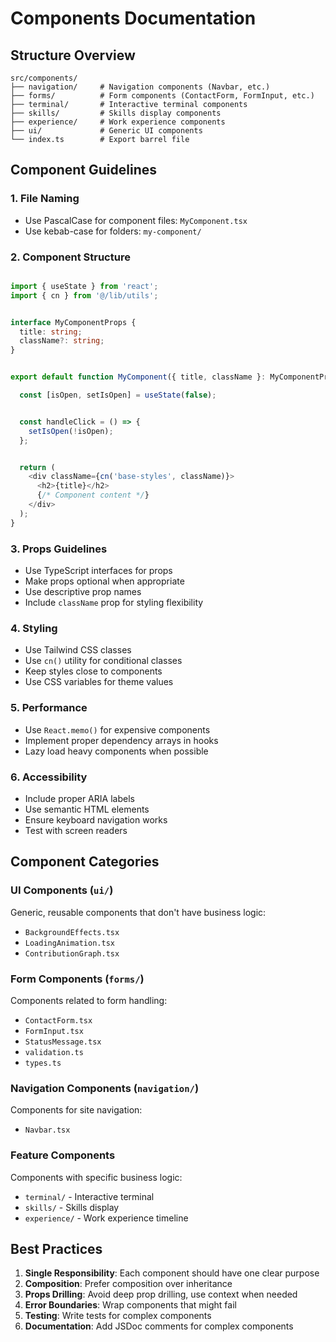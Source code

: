 # Components Documentation

## Structure Overview

```
src/components/
├── navigation/     # Navigation components (Navbar, etc.)
├── forms/          # Form components (ContactForm, FormInput, etc.)
├── terminal/       # Interactive terminal components
├── skills/         # Skills display components
├── experience/     # Work experience components
├── ui/             # Generic UI components
└── index.ts        # Export barrel file
```

## Component Guidelines

### 1. File Naming

- Use PascalCase for component files: `MyComponent.tsx`
- Use kebab-case for folders: `my-component/`

### 2. Component Structure

```typescript

import { useState } from 'react';
import { cn } from '@/lib/utils';


interface MyComponentProps {
  title: string;
  className?: string;
}


export default function MyComponent({ title, className }: MyComponentProps) {

  const [isOpen, setIsOpen] = useState(false);


  const handleClick = () => {
    setIsOpen(!isOpen);
  };


  return (
    <div className={cn('base-styles', className)}>
      <h2>{title}</h2>
      {/* Component content */}
    </div>
  );
}
```

### 3. Props Guidelines

- Use TypeScript interfaces for props
- Make props optional when appropriate
- Use descriptive prop names
- Include `className` prop for styling flexibility

### 4. Styling

- Use Tailwind CSS classes
- Use `cn()` utility for conditional classes
- Keep styles close to components
- Use CSS variables for theme values

### 5. Performance

- Use `React.memo()` for expensive components
- Implement proper dependency arrays in hooks
- Lazy load heavy components when possible

### 6. Accessibility

- Include proper ARIA labels
- Use semantic HTML elements
- Ensure keyboard navigation works
- Test with screen readers

## Component Categories

### UI Components (`ui/`)

Generic, reusable components that don't have business logic:

- `BackgroundEffects.tsx`
- `LoadingAnimation.tsx`
- `ContributionGraph.tsx`

### Form Components (`forms/`)

Components related to form handling:

- `ContactForm.tsx`
- `FormInput.tsx`
- `StatusMessage.tsx`
- `validation.ts`
- `types.ts`

### Navigation Components (`navigation/`)

Components for site navigation:

- `Navbar.tsx`

### Feature Components

Components with specific business logic:

- `terminal/` - Interactive terminal
- `skills/` - Skills display
- `experience/` - Work experience timeline

## Best Practices

1. **Single Responsibility**: Each component should have one clear purpose
2. **Composition**: Prefer composition over inheritance
3. **Props Drilling**: Avoid deep prop drilling, use context when needed
4. **Error Boundaries**: Wrap components that might fail
5. **Testing**: Write tests for complex components
6. **Documentation**: Add JSDoc comments for complex components

